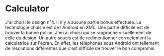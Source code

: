﻿# Calculator

J'ai choisi le design n°4. Il n'y a aucune partie bonus effectuée. 
La technologie choisie est de l'Android en XML.
Une partie difficile est de trouver la bonne police. J'en ai choisi qui se rapproche visuellement de celle du design.
Un autre soucis est de redimentionner correctement la calculatrice sur l'écran. En effet, les téléphones sous Android 
ont tellement de résolutions différentes que c'est difficile de trouver le bon compromis.
